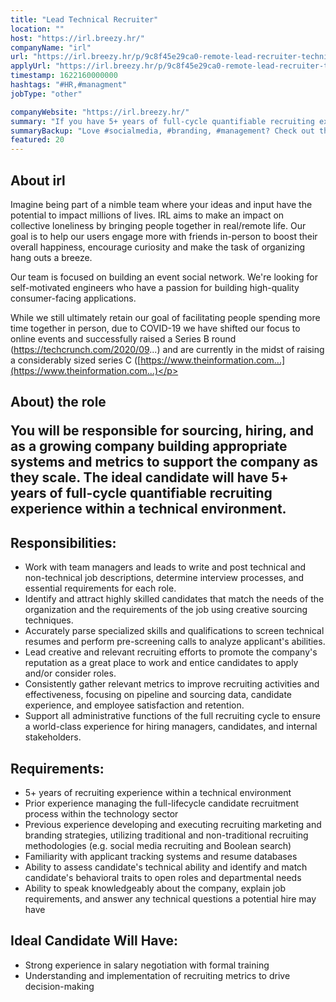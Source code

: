 ```yaml
---
title: "Lead Technical Recruiter"
location: ""
host: "https://irl.breezy.hr/"
companyName: "irl"
url: "https://irl.breezy.hr/p/9c8f45e29ca0-remote-lead-recruiter-technical"
applyUrl: "https://irl.breezy.hr/p/9c8f45e29ca0-remote-lead-recruiter-technical/apply"
timestamp: 1622160000000
hashtags: "#HR,#managment"
jobType: "other"

companyWebsite: "https://irl.breezy.hr/"
summary: "If you have 5+ years of full-cycle quantifiable recruiting experience within a technical environment, Irl is looking for someone with your skillset."
summaryBackup: "Love #socialmedia, #branding, #management? Check out this job post!"
featured: 20
---
```


## About irl

Imagine being part of a nimble team where your ideas and input have the potential to impact millions of lives. IRL aims to make an impact on collective loneliness by bringing people together in real/remote life. Our goal is to help our users engage more with friends in-person to boost their overall happiness, encourage curiosity and make the task of organizing hang outs a breeze.

Our team is focused on building an event social network. We're looking for self-motivated engineers who have a passion for building high-quality consumer-facing applications.

While we still ultimately retain our goal of facilitating people spending more time together in person, due to COVID-19 we have shifted our focus to online events and successfully raised a Series B round (https://techcrunch.com/2020/09...) and are currently in the midst of raising a considerably sized series C ([https://www.theinformation.com...](https://www.theinformation.com...)</p><h2>About) the role

You will be responsible for sourcing, hiring, and as a growing company building appropriate systems and metrics to support the company as they scale. The ideal candidate will have 5+ years of full-cycle quantifiable recruiting experience within a technical environment.

## Responsibilities:

*   Work with team managers and leads to write and post technical and non-technical job descriptions, determine interview processes, and essential requirements for each role.
*   Identify and attract highly skilled candidates that match the needs of the organization and the requirements of the job using creative sourcing techniques.
*   Accurately parse specialized skills and qualifications to screen technical resumes and perform pre-screening calls to analyze applicant's abilities.
*   Lead creative and relevant recruiting efforts to promote the company's reputation as a great place to work and entice candidates to apply and/or consider roles.
*   Consistently gather relevant metrics to improve recruiting activities and effectiveness, focusing on pipeline and sourcing data, candidate experience, and employee satisfaction and retention.
*   Support all administrative functions of the full recruiting cycle to ensure a world-class experience for hiring managers, candidates, and internal stakeholders.

## Requirements:

*   5+ years of recruiting experience within a technical environment
*   Prior experience managing the full-lifecycle candidate recruitment process within the technology sector
*   Previous experience developing and executing recruiting marketing and branding strategies, utilizing traditional and non-traditional recruiting methodologies (e.g. social media recruiting and Boolean search)
*   Familiarity with applicant tracking systems and resume databases
*   Ability to assess candidate's technical ability and identify and match candidate's behavioral traits to open roles and departmental needs
*   Ability to speak knowledgeably about the company, explain job requirements, and answer any technical questions a potential hire may have

## Ideal Candidate Will Have:

*   Strong experience in salary negotiation with formal training
*   Understanding and implementation of recruiting metrics to drive decision-making
